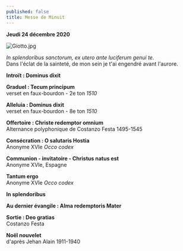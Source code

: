 ```yaml
---
published: false
title: Messe de Minuit
---
```

**Jeudi 24 décembre 2020**

![Giotto.jpg]({{site.baseurl}}/images/Giotto.jpg)

*In splendoribus sanctorum, ex utero ante luciferum genui te.*  
Dans l'éclat de la sainteté, de mon sein je t'ai engendré avant l'aurore.

**Introït : Dominus dixit**  

**Graduel : Tecum principum**  
verset en faux-bourdon - 2e ton *1510*

**Alleluia : Dominus dixit**  
verset en faux-bourdon - 8e ton *1510*

**Offertoire : Christe redemptor omnium**  
Alternance polyphonique de Costanzo Festa 1495-1545

**Consécration : O salutaris Hostia**  
Anonyme XVIe *Occo codex*

**Communion - invitatoire - Christus natus est**  
Anonyme XVIe, Espagne

**Tantum ergo**  
Anonyme XVIe *Occo codex*

**In splendoribus**

**Au dernier évangile : Alma redemptoris Mater**  

**Sortie : Deo gratias**  
Costanzo Festa

**Noël nouvelet**  
d'après Jehan Alain 1911-1940
